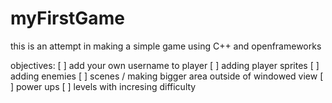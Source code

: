 # myFirstGame

this is an attempt in making a simple game using C++ and openframeworks

objectives:
[ ] add your own username to player
[ ] adding player sprites
[ ] adding enemies
[ ] scenes / making bigger area outside of windowed view
[ ] power ups
[ ] levels with incresing difficulty
